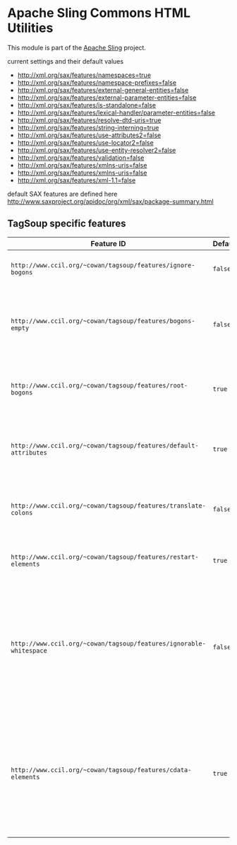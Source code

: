# Apache Sling Commons HTML Utilities

This module is part of the [Apache Sling](https://sling.apache.org) project.

current settings and their default values

* http://xml.org/sax/features/namespaces=true
* http://xml.org/sax/features/namespace-prefixes=false
* http://xml.org/sax/features/external-general-entities=false
* http://xml.org/sax/features/external-parameter-entities=false
* http://xml.org/sax/features/is-standalone=false
* http://xml.org/sax/features/lexical-handler/parameter-entities=false
* http://xml.org/sax/features/resolve-dtd-uris=true
* http://xml.org/sax/features/string-interning=true
* http://xml.org/sax/features/use-attributes2=false
* http://xml.org/sax/features/use-locator2=false
* http://xml.org/sax/features/use-entity-resolver2=false
* http://xml.org/sax/features/validation=false
* http://xml.org/sax/features/xmlns-uris=false
* http://xml.org/sax/features/xmlns-uris=false
* http://xml.org/sax/features/xml-1.1=false

default SAX features are defined here
http://www.saxproject.org/apidoc/org/xml/sax/package-summary.html

## TagSoup specific features

| Feature ID | Default | Description |
| --- | --- | --- |
| `http://www.ccil.org/~cowan/tagsoup/features/ignore-bogons` | `false` | A value of `true` indicates that the parser will ignore unknown elements. |
| `http://www.ccil.org/~cowan/tagsoup/features/bogons-empty` | `false` | A value of `true` indicates that the parser will give unknown elements a content model of EMPTY; a value of `false`, a content model of ANY. |
| `http://www.ccil.org/~cowan/tagsoup/features/root-bogons` | `true` | A value of `true indicates that the parser will allow unknown elements to be the root of the output document. |
| `http://www.ccil.org/~cowan/tagsoup/features/default-attributes` | `true` | A value of `true` indicates that the parser will return default attribute values for missing attributes that have default values. |
| `http://www.ccil.org/~cowan/tagsoup/features/translate-colons` | `false` | A value of `true` indicates that the parser will translate colons into underscores in names. |
| `http://www.ccil.org/~cowan/tagsoup/features/restart-elements` | `true` | A value of `true` indicates that the parser will attempt to restart the restartable elements. |
| `http://www.ccil.org/~cowan/tagsoup/features/ignorable-whitespace` | `false` | A value of `true` indicates that the parser will transmit whitespace in element-only content via the SAX ignorableWhitespace callback. Normally this is not done, because HTML is an SGML application and SGML suppresses such whitespace. |
| `http://www.ccil.org/~cowan/tagsoup/features/cdata-elements` | `true` | A value of `true` indicates that the parser will process the `script` and `style` elements (or any elements with `type='cdata'` in the TSSL schema) as SGML CDATA elements (that is, no markup is recognized except the matching end-tag). |

  
